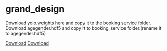 # grand_design



Download yolo.weights here and copy it to the booking service folder. <br/>
Download agegender.hdf5 and copy it to booking_service folder.(rename it to agegender.hdf5)

[Download](https://pjreddie.com/media/files/yolov3.weights)
[Download]("https://github.com/yu4u/age-gender-estimation/releases/download/v0.5/weights.28-3.73.hdf5")
